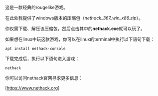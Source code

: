 这是一款经典的rougelike游戏。

在此处我提供了windows版本的压缩包（*nethack_367_win_x86.zip*）。

你仅需下载、解压该压缩包，然后点击其中的**nethack.exe**就可以玩了。

如果想在linux中玩这款游戏，你可以在linux的terminal中执行以下语句下载：

`apt install nethack-console`

下载完成后，执行以下语句进入游戏：

`nethack`

你可以访问nethack官网寻求更多信息：

[https://www.nethack.org]

